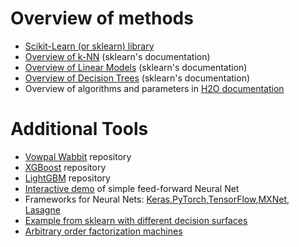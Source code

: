 # Overview of methods

* [Scikit-Learn (or sklearn) library](http://scikit-learn.org/)
* [Overview of k-NN](http://scikit-learn.org/stable/modules/neighbors.html)
(sklearn's documentation)
* [Overview of Linear
Models](http://scikit-learn.org/stable/modules/linear_model.html) (sklearn's
documentation)
* [Overview of Decision Trees](http://scikit-learn.org/stable/modules/tree.html)
(sklearn's documentation)
* Overview of algorithms and parameters in [H2O
documentation](http://docs.h2o.ai/h2o/latest-stable/h2o-docs/data-science.html)



# Additional Tools

* [Vowpal Wabbit](https://github.com/JohnLangford/vowpal_wabbit) repository
* [XGBoost](https://github.com/dmlc/xgboost) repository
* [LightGBM](https://github.com/Microsoft/LightGBM) repository
* [Interactive demo](http://playground.tensorflow.org/) of simple feed-forward
Neural Net
* Frameworks for Neural Nets:
[Keras](https://keras.io/)[,](https://keras.io,/)[PyTorch](http://pytorch.org/)[,](http://pytorch.org,/)[TensorFlow](https://www.tensorflow.org/)[,](https://www.tensorflow.org,/)[MXNet](http://mxnet.io/),
[Lasagne](http://lasagne.readthedocs.io/)
* [Example from sklearn with different decision
surfaces](http://scikit-learn.org/stable/auto_examples/classification/plot_classifier_comparison.html)
* [Arbitrary order factorization machines](https://github.com/geffy/tffm)







